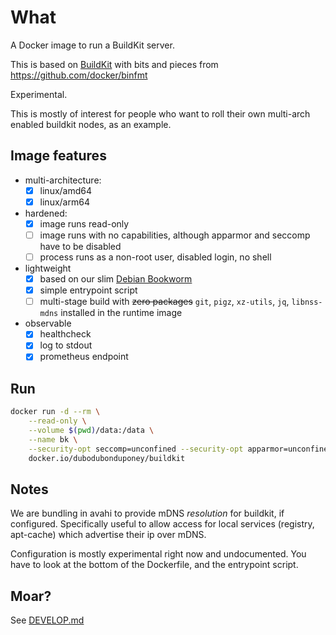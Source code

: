 # What

A Docker image to run a BuildKit server.

This is based on [BuildKit](https://github.com/moby/buildkit) with bits and pieces from https://github.com/docker/binfmt

Experimental.

This is mostly of interest for people who want to roll their own multi-arch enabled buildkit nodes, as an example.

## Image features

* multi-architecture:
  * [x] linux/amd64
  * [x] linux/arm64
* hardened:
  * [x] image runs read-only
  * [ ] image runs with no capabilities, although apparmor and seccomp have to be disabled
  * [ ] process runs as a non-root user, disabled login, no shell
* lightweight
  * [x] based on our slim [Debian Bookworm](https://github.com/dubo-dubon-duponey/docker-debian)
  * [x] simple entrypoint script
  * [ ] multi-stage build with ~~zero packages~~ `git`, `pigz`, `xz-utils`, `jq`, `libnss-mdns` installed in the runtime image
* observable
  * [x] healthcheck
  * [x] log to stdout
  * [x] prometheus endpoint

## Run

```bash
docker run -d --rm \
    --read-only \
    --volume $(pwd)/data:/data \
    --name bk \
    --security-opt seccomp=unconfined --security-opt apparmor=unconfined \
    docker.io/dubodubonduponey/buildkit
```

## Notes

We are bundling in avahi to provide mDNS *resolution* for buildkit, if configured.
Specifically useful to allow access for local services (registry, apt-cache) which advertise
their ip over mDNS.

Configuration is mostly experimental right now and undocumented.
You have to look at the bottom of the Dockerfile, and the entrypoint script.

## Moar?

See [DEVELOP.md](DEVELOP.md)

<!--

Possible caveats: sudo sh -c "echo 1 > /proc/sys/kernel/unprivileged_userns_clone"

-->
